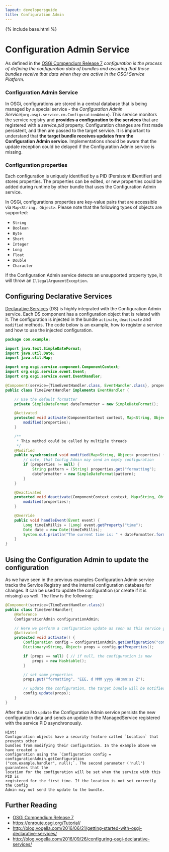 ```yaml
---
layout: developersguide
title: Configuration Admin
---
```


{% include base.html %}

# Configuration Admin Service

As defined in the [OSGi Compendium Release 7][OSGi-cmpn] *configuration is the process of defining the configuration data of bundles and assuring that those bundles receive that data when they are active in the OSGi Service Platform.*

### Configuration Admin Service

In OSGi, configurations are stored in a central database that is being managed by a special service - the *Configuration Admin Service*(`org.osgi.service.cm.ConfigurationAdmin`).
This service monitors the service registry and **provides a configuration to the services** that are registered with a *service.pid* property.
Configuration changes are first made persistent, and then are passed to the target service.
It is important to understand that **the target bundle receives updates from the Configuration Admin service**.
Implementations should be aware that the update reception could be delayed if the Configuration Admin service is missing.

### Configuration properties

Each configuration is uniquely identified by a PID (Persistent IDentifier) and stores properties.
The properties can be edited, or new properties could be added during runtime by other bundle that uses the Configuration Admin service.

In OSGi, configurations properties are key-value pairs that are accessible via `Map<String, Object>`.
Please note that the following types of objects are supported:

- `String`
- `Boolean`
- `Byte`
- `Short`
- `Integer`
- `Long`
- `Float`
- `Double`
- `Character`

If the Configuration Admin service detects an unsupported property type, it will throw an `IllegalArgumentException`.

## Configuring Declarative Services

[Declarative Services](osgids.html) (DS) is highly integrated with the Configuration Admin service.
Each DS component has a configuration object that is related with it.
The configuration is injected in the bundle `activate`, `deactivate` and `modified` methods.
The code below is an example, how to register a service and how to use the injected configuration.

```java
package com.example;

import java.text.SimpleDateFormat;
import java.util.Date;
import java.util.Map;

import org.osgi.service.component.ComponentContext;
import org.osgi.service.event.Event;
import org.osgi.service.event.EventHandler;

@Component(service={TimeEventHandler.class, EventHandler.class}, property={"event.topics=some/topic"})
public class TimeEventHandler implements EventHandler {

    // Use the default formatter
    private SimpleDateFormat dateFormatter = new SimpleDateFormat();

    @Activated
    protected void activate(ComponentContext context, Map<String, Object> properties) {
        modified(properties);
    }

    /**
     * This method could be called by multiple threads
     */
    @Modified
    public synchronized void modified(Map<String, Object> properties) {
        // note, that Config Admin may send an empty configuration
        if (properties != null) {
            String pattern = (String) properties.get("formatting");
            dateFormatter = new SimpleDateFormat(pattern);
        }
    }

    @Deactivated
    protected void deactivate(ComponentContext context, Map<String, Object> properties) {
        modified(properties);
    }

    @Override
    public void handleEvent(Event event) {
        Long timeInMillis = (Long) event.getProperty("time");
        Date date = new Date(timeInMillis);
        System.out.println("The current time is: " + dateFormatter.format(date));
    }
}
```

## Using the Configuration Admin to update the configuration

As we have seen in the previous examples Configuration Admin service tracks the Service Registry and the internal configuration database for changes.
It can be used to update the configuration (or create if it is missing) as well.
The flow is the following:

```java
@Component(service={TimeEventHandler.class})
public class TimeEventHandler{
    @Reference
    ConfigurationAdmin configurationAdmin;

    // Here we perform a configuration update as soon as this service gets activated
    @Activated
    protected void activate() {
        Configuration config = configurationAdmin.getConfiguration("com.example.handler", null);
        Dictionary<String, Object> props = config.getProperties();

        if (props == null) { // if null, the configuration is new
            props = new Hashtable();
        }

        // set some properties
        props.put("formatting", "EEE, d MMM yyyy HH:mm:ss Z");

        // update the configuration, the target bundle will be notified for the change
        config.update(props);
    }
}
```

After the call to `update` the Configuration Admin service persists the new configuration data and sends an update to the ManagedService registered with the service PID asynchronously.

    Hint!
    Configuration objects have a security feature called `Location` that prevents other
    bundles from modifying their configuration. In the example above we have created a
    configuration using the `Configuration config = configurationAdmin.getConfiguration
    ("com.example.handler", null);`. The second parameter ('null') guarantees that the
    location for the configuration will be set when the service with this PID is
    registered for the first time. If the location is not set correctly the Config
    Admin may not send the update to the bundle.

## Further Reading

- [OSGi Compendium Release 7][OSGi-cmpn]
- <https://enroute.osgi.org/Tutorial/>
- <http://blog.vogella.com/2016/06/21/getting-started-with-osgi-declarative-services/>
- <http://blog.vogella.com/2016/09/26/configuring-osgi-declarative-services/>

[OSGi-cmpn]: https://osgi.org/download/r7/osgi.cmpn-7.0.0.pdf
